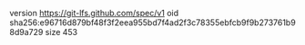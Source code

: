 version https://git-lfs.github.com/spec/v1
oid sha256:e96716d879bf48f3f2eea955bd7f4ad2f3c78355ebfcb9f9b273761b98d9a729
size 453

